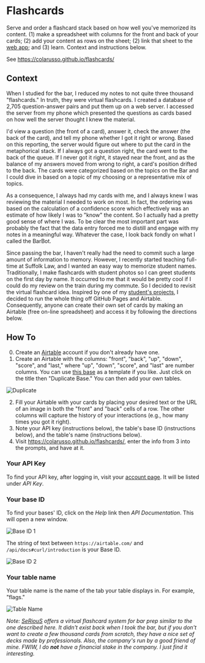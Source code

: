 # Flashcards
Serve and order a flashcard stack based on how well you've memorized its content. (1) make a spreadsheet with columns for the front and back of your cards; (2) add your content as rows on the sheet; (2) link that sheet to the [web app](https://colarusso.github.io/flashcards/); and (3) learn. Context and instructions below. 

See https://colarusso.github.io/flashcards/ 

## Context

When I studied for the bar, I reduced my notes to not quite three thousand "flashcards." In truth, they were virtual flashcards. I created a database of 2,705 question-answer pairs and put them up on a web server. I accessed the server from my phone which presented the questions as cards based on how well the server thought I knew the material. 

I'd view a question (the front of a card), answer it, check the answer (the back of the card), and tell my phone whether I got it right or wrong. Based on this reporting, the server would figure out where to put the card in the metaphorical stack. If I always got a question right, the card went to the back of the queue. If I never got it right, it stayed near the front, and as the balance of my answers moved from wrong to right, a card's position drifted to the back. The cards were categorized based on the topics on the Bar and I could dive in based on a topic of my choosing or a representative mix of topics.

As a consequence, I always had my cards with me, and I always knew I was reviewing the material I needed to work on most. In fact, the ordering was based on the calculation of a confidence score which effectively was an estimate of how likely I was to "know" the content. So I actually had a pretty good sense of where I was. To be clear the most important part was probably the fact that the data entry forced me to distill and engage with my notes in a meaningful way. Whatever the case, I look back fondly on what I called the BarBot.

Since passing the bar, I haven't really had the need to commit such a large amount of information to memory. However, I recently started teaching full-time at Suffolk Law, and I wanted an easy way to memorize student names. Traditionally, I make flashcards with student photos so I can greet students on the first day by name. It occurred to me that it would be pretty cool if I could do my review on the train during my commute. So I decided to revisit the virtual flashcard idea. Inspired by one of my [student's projects](https://github.com/SuffolkLITLab/resource-map-how-to), I decided to run the whole thing off GitHub Pages and Airtable. Consequently, anyone can create their own set of cards by making an Airtable (free on-line spreadsheet) and access it by following the directions below. 

## How To

0. Create an [Airtable](https://airtable.com/) account if you don't already have one.
1. Create an Airtable with the columns: "front", "back", "up", "down", "score", and "last," where "up", "down", "score", and "last" are number columns. You can use [this base](https://airtable.com/invite/l?inviteId=inveUUpZ4jP9hE66M&inviteToken=51b69eab0d648b22ff6dc9507089b0572664d33cfb197d14f84e1d0e00034d98) as a template if you like. Just click on the title then "Duplicate Base." You can then add your own tables.

![Duplicate](https://colarusso.github.io/flashcards/images/duplicate.gif)

2. Fill your Airtable with your cards by placing your desired text or the URL of an image in both the "front" and "back" cells of a row. The other columns will capture the history of your interactions (e.g., how many times you got it right). 
3. Note your API key (instructions below), the table's base ID (instructions below), and the table's name (instructions below). 
4. Visit https://colarusso.github.io/flashcards/, enter the info from 3 into the prompts, and have at it. 

### Your API Key

To find your API key, after logging in, visit your [account page](https://airtable.com/account). It will be listed under *API Key*.

### Your base ID

To find your bases' ID, click on the *Help* link then *API Documentation*. This will open a new window. 

![Base ID 1](https://colarusso.github.io/flashcards/images/base.gif)

The string of text between `https://airtable.com/` and `/api/docs#curl/introduction` is your Base ID. 

![Base ID 2](https://colarusso.github.io/flashcards/images/baseid.png)

### Your table name

Your table name is the name of the tab your table displays in. For example, "flags."

![Table Name](https://colarusso.github.io/flashcards/images/flags.png)

*Note: [SeRiouS](https://www.spacedrepetition.com/) offers a virtual flashcard system for bar prep similar to the one described here. It didn't exist back when I took the bar, but if you don't want to create a few thousand cards from scratch, they have a nice set of decks made by professionals. Also, the company's run by a good friend of mine. FWIW, I do **not** have a financial stake in the company. I just find it interesting.*
